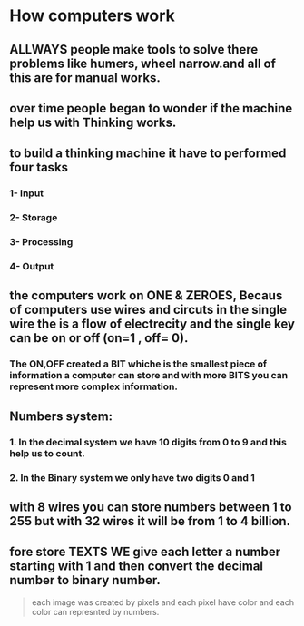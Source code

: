 # How computers work
## ALLWAYS people make tools to solve there problems like humers, wheel narrow.and all of this are for manual works.
## over time people began to wonder if the machine help us with Thinking works.
## to build a thinking machine it have to performed four tasks
### 1- Input
### 2- Storage 
### 3- Processing
### 4- Output
 
## the computers work on ONE & ZEROES, Becaus of computers use wires and circuts  in the single wire the is a flow of electrecity and the single key can be on or off (on=1 , off= 0).
### The ON,OFF created a BIT whiche is the smallest piece of information a computer can store and with more BITS you can represent more complex information.
## Numbers system:
### 1. In the decimal system we have 10 digits from 0 to 9 and this help us to count.
### 2. In the Binary system we only have two digits 0 and 1

## with 8 wires you can store numbers between 1 to 255 but with 32 wires it will be from 1 to 4 billion.
## fore store TEXTS WE give each letter a number starting with 1 and then convert the decimal number to binary number.
> each image was created by pixels and each pixel have color and each color can represnted by numbers.



